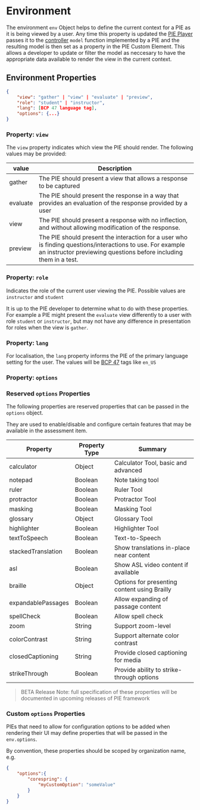 # Environment

The environment `env` Object helps to define the current context for a PIE as it is being viewed by a user.
Any time this property is updated the [PIE Player](../pie-player.md) passes it to the [controller](controller.md) `model` function implemented by a PIE and the resulting model is then set as a property in the PIE Custom Element. This allows a developer to update or filter the model as neccesary to have the appropriate data available to render the view in the current context.


## Environment Properties

```json
{
    "view": "gather" | "view" | "evaluate" | "preview",
    "role": "student" | "instructor",
    "lang": [BCP 47 language tag],
    "options": {...}
}
```

### Property: `view` 

The `view` property indicates which view the PIE should render. The following values may be provided:

| value    | Description                                                                                                                                                                     |
|----------|---------------------------------------------------------------------------------------------------------------------------------------------------------------------------------|
| gather   | The PIE should present a view that allows a response to be captured                                                                                                             |
| evaluate | The PIE should present the response in a way that provides an evaluation of the response provided by a user                                                                     |
| view     | The PIE should present a response with no inflection, and without allowing modification of the response.                                                                        |
| preview  | The PIE should present the interaction for a user who is finding questions/interactions to use. For example an instructor previewing questions before including them in a test. |


### Property: `role` 

Indicates the role of the current user viewing the PIE. 
Possible values are `instructor` and `student`

It is up to the PIE developer to determine what to do with these properties. For example a PIE might present the `evaluate` view differently to a user with role `student` or `instructor`, but may not have any difference in presentation for roles when the view is `gather`.

### Property: `lang` 

For localisation, the `lang` property informs the PIE of the primary language setting for the user. 
The values will be [BCP 47](https://www.w3.org/International/articles/language-tags/) tags like `en_US`


### Property: `options`

### Reserved `options` Properties

The following properties are reserved properties that can be passed in the `options` object.

They are used to enable/disable and configure certain features that may be available in the assessment item.

| Property           | Property Type | Summary                                      |
|--------------------|---------------|----------------------------------------------|
| calculator         | Object        | Calculator Tool, basic and advanced          |
| notepad            | Boolean       | Note taking tool                             |
| ruler              | Boolean       | Ruler Tool                                   |
| protractor         | Boolean       | Protractor Tool                              |
| masking            | Boolean       | Masking Tool                                 |
| glossary           | Object        | Glossary Tool                                |
| highlighter        | Boolean       | Highlighter Tool                             |
| textToSpeech       | Boolean       | Text-to-Speech                               |
| stackedTranslation | Boolean       | Show translations in-place near content      |
| asl                | Boolean       | Show ASL video content if available          |
| braille            | Object        | Options for presenting content using Brailly |
| expandablePassages | Boolean       | Allow expanding of passage content           |
| spellCheck         | Boolean       | Allow spell check                            |
| zoom               | String        | Support zoom-level                           |
| colorContrast      | String        | Support alternate color contrast             |
| closedCaptioning   | String        | Provide closed captioning for media          |
| strikeThrough      | Boolean       | Provide ability to strike-through options    |


> BETA Release Note: full specification of these properties will be documented in upcoming releases of PIE framework

### Custom `options` Properties

PIEs that need to allow for configuration options to be added when rendering their UI may define properties that will be passed in the `env.options`.

By convention, these properties should be scoped by organization name, e.g.

```json
{ 
    "options":{
        "corespring": {
            "myCustomOption": "someValue"
        }
    } 
}
``` 